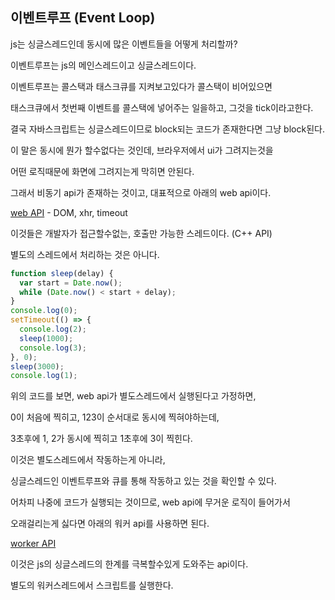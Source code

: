 ## 이벤트루프 (Event Loop)

js는 싱글스레드인데 동시에 많은 이벤트들을 어떻게 처리할까?

이벤트루프는 js의 메인스레드이고 싱글스레드이다.

이벤트루프는 콜스택과 태스크큐를 지켜보고있다가 콜스택이 비어있으면

태스크큐에서 첫번째 이벤트를 콜스택에 넣어주는 일을하고, 그것을 tick이라고한다.

결국 자바스크립트는 싱글스레드이므로 block되는 코드가 존재한다면 그냥 block된다.

이 말은 동시에 뭔가 할수없다는 것인데, 브라우저에서 ui가 그려지는것을

어떤 로직때문에 화면에 그려지는게 막히면 안된다.

그래서 비동기 api가 존재하는 것이고, 대표적으로 아래의 web api이다.

[web API](../api/web-api.md) - DOM, xhr, timeout

이것들은 개발자가 접근할수없는, 호출만 가능한 스레드이다. (C++ API)

별도의 스레드에서 처리하는 것은 아니다.

```js
function sleep(delay) {
  var start = Date.now();
  while (Date.now() < start + delay);
}
console.log(0);
setTimeout(() => {
  console.log(2);
  sleep(1000);
  console.log(3);
}, 0);
sleep(3000);
console.log(1);
```
위의 코드를 보면, web api가 별도스레드에서 실행된다고 가정하면,

0이 처음에 찍히고, 123이 순서대로 동시에 찍혀야하는데,

3초후에 1, 2가 동시에 찍히고 1초후에 3이 찍힌다.

이것은 별도스레드에서 작동하는게 아니라,

싱글스레드인 이벤트루프와 큐를 통해 작동하고 있는 것을 확인할 수 있다.

어차피 나중에 코드가 실행되는 것이므로, web api에 무거운 로직이 들어가서

오래걸리는게 싫다면 아래의 워커 api를 사용하면 된다.

[worker API](../api/worker-api.md)

이것은 js의 싱글스레드의 한계를 극복할수있게 도와주는 api이다.

별도의 워커스레드에서 스크립트를 실행한다.